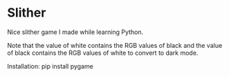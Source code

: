 # Slither
Nice slither game I made while learning Python.

Note that the value of white contains the RGB values of black and the value of black contains the RGB values of white to convert to dark mode.


Installation:
pip install pygame
